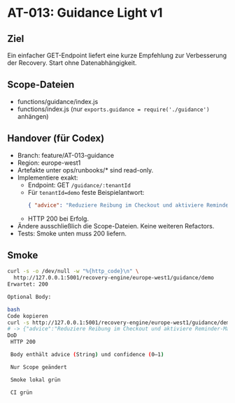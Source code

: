 # AT-013: Guidance Light v1

## Ziel
Ein einfacher GET-Endpoint liefert eine kurze Empfehlung zur Verbesserung der Recovery. Start ohne Datenabhängigkeit.

## Scope-Dateien
- functions/guidance/index.js
- functions/index.js (nur `exports.guidance = require('./guidance')` anhängen)

## Handover (für Codex)
- Branch: feature/AT-013-guidance
- Region: europe-west1
- Artefakte unter ops/runbooks/* sind read-only.
- Implementiere exakt:
  - Endpoint: GET `/guidance/:tenantId`
  - Für `tenantId=demo` feste Beispielantwort:
    ```json
    { "advice": "Reduziere Reibung im Checkout und aktiviere Reminder-Mails.", "confidence": 0.7 }
    ```
  - HTTP 200 bei Erfolg.
- Ändere ausschließlich die Scope-Dateien. Keine weiteren Refactors.
- Tests: Smoke unten muss 200 liefern.

## Smoke
```bash
curl -s -o /dev/null -w "%{http_code}\n" \
  http://127.0.0.1:5001/recovery-engine/europe-west1/guidance/demo
Erwartet: 200

Optional Body:

bash
Code kopieren
curl -s http://127.0.0.1:5001/recovery-engine/europe-west1/guidance/demo
# -> {"advice":"Reduziere Reibung im Checkout und aktiviere Reminder-Mails.","confidence":0.7}
DoD
 HTTP 200

 Body enthält advice (String) und confidence (0–1)

 Nur Scope geändert

 Smoke lokal grün

 CI grün
